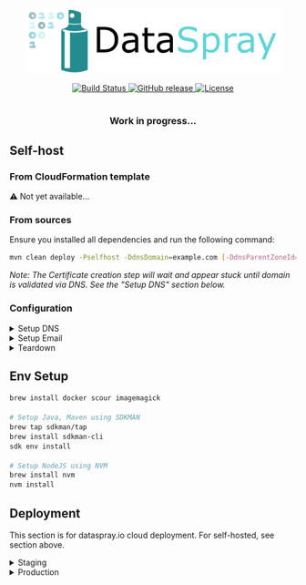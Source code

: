 <p align="center">
  <a href="https://dataspray.io/" rel="noopener" target="_blank">
    <picture>
      <source media="(prefers-color-scheme: dark)" srcset="./dataspray-resources/src/main/resources/logo-and-title-dark.svg">
      <img width="450" src="./dataspray-resources/src/main/resources/logo-and-title-light.svg" alt="DataSpray">
    </picture>
  </a>
</p>

<div align="center">
  <a href="https://github.com/datasprayio/dataspray/actions?query=workflow%3A%22CI%22">
    <img alt="Build Status" src="https://img.shields.io/github/actions/workflow/status/datasprayio/dataspray/test.yml?style=for-the-badge">
  </a>
  <a href="https://github.com/datasprayio/dataspray/releases">
    <img alt="GitHub release" src="https://img.shields.io/github/v/release/datasprayio/dataspray?include_prereleases&sort=semver&style=for-the-badge">
  </a>
  <a href="https://github.com/datasprayio/dataspray/blob/master/LICENSE">
    <img alt="License" src="https://img.shields.io/github/license/datasprayio/dataspray?style=for-the-badge">
  </a>
</div>
<br />
<h3 align="center">Work in progress...</h3>

## Self-host

### From CloudFormation template

⚠️ Not yet available...

### From sources

Ensure you installed all dependencies and run the following command:

```bash
mvn clean deploy -Pselfhost -DdnsDomain=example.com [-DdnsParentZoneId=Z104162015L8HFMCRVJ9Y]
```

_Note: The Certificate creation step will wait and appear stuck until domain is validated via DNS. See the "Setup DNS"
section below._

### Configuration

<details>
  <summary>Setup DNS</summary>

The deployment will create a Route53 hosted zone at `dataspray.<dnsDomain>`. You can choose to use a different subdomain
using the `-DdnsSubdomain=dataspray` property.

You will need to create a NS record in your parent domain zone pointing to the subdomain zone:

1. Automatically by providing the parameter `-DdnsParentZoneId=Z104162015L8HFMCRVJ9Y` to create an NS record
   automatically that will delegate your parent zone to the created subdomain zone.
2. Manually if you're not using Route53 or wish to create the record yourself. If using a subdomain (e.g.
   dataspray.example.com), create a NS record in your top-level domain's hosted zone
   delegating the subdomain to the created hosted zone's name servers.

</details>

<details>
  <summary>Setup Email</summary>

If you wish to receive emails sent by DataSpray, you will need to verify your email identity in SES and provide the
parameter `-DsesEmail=support@example.com`.

Without it, Cognito will be able to send a limited number of emails and DataSpray will not be able to send any email
notifications.
</details>

<details>
  <summary>Teardown</summary>

Resources part of the deployment can be removed by shutting down the stacks in CloudFormation in your AWS Console.

Resources created as part of using the service such as Lambda functions for processing data will have to be removed
manually at this time.
</details>

## Env Setup

```bash
brew install docker scour imagemagick

# Setup Java, Maven using SDKMAN
brew tap sdkman/tap
brew install sdkman-cli
sdk env install

# Setup NodeJS using NVM
brew install nvm
nvm install
```

## Deployment

This section is for dataspray.io cloud deployment. For self-hosted, see section above.

<details>
  <summary>Staging</summary>

Commits to `master` branch are automatically deployed to staging environment using Github Actions.

</details>

<details>
  <summary>Production</summary>

```shell
mvn clean deploy -Pproduction
```

</details>

